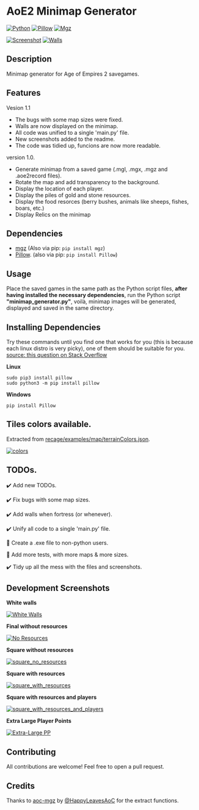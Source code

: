 ﻿# AoE2 Minimap Generator
[![Python](https://img.shields.io/badge/Python-3.7.7-blue.svg)](https://www.python.org/)
[![Pillow](https://img.shields.io/badge/Pillow-8.0.0-green.svg)](https://pypi.org/project/Pillow/)
[![Mgz](https://img.shields.io/badge/Mgz-1.5.0-green.svg)](https://pypi.org/project/mgz/)

[![Screenshot](./screenshots/screenshot_001.png)](https://github.com/Marfullsen/AoE2-minimap-generator) 
[![Walls](./screenshots/fortress.png)](https://github.com/Marfullsen/AoE2-minimap-generator)

## Description
Minimap generator for Age of Empires 2 savegames.

## Features
Vesion 1.1
- The bugs with some map sizes were fixed.
- Walls are now displayed on the minimap.
- All code was unified to a single 'main.py' file.
- New screenshots added to the readme.
- The code was tidied up, funcions are now more readable.

version 1.0.
- Generate minimap from a saved game (.mgl, .mgx, .mgz and .aoe2record files).
- Rotate the map and add transparency to the background.
- Display the location of each player.
- Display the piles of gold and stone resources.
- Display the food resorces (berry bushes, animals like sheeps, fishes, boars, etc.)
- Display Relics on the minimap

## Dependencies
- [mgz](https://github.com/happyleavesaoc/aoc-mgz) (Also via pip: `pip install mgz`)
- [Pillow](https://pillow.readthedocs.io/en/stable/installation.html). (also via pip: `pip install Pillow`)

## Usage
Place the saved games in the same path as the Python script files, **after having installed the necessary dependencies**, run the Python script **"minimap_generator.py"**, voilà, minimap images will be generated, displayed and saved in the same directory.

## Installing Dependencies
Try these commands until you find one that works for you (this is because each linux distro is very picky), one of them should be suitable for you. [source: this question on Stack Overflow](https://stackoverflow.com/questions/20060096/installing-pil-with-pip)

**Linux**
```
sudo pip3 install pillow
sudo python3 -m pip install pillow

```

**Windows**
```
pip install Pillow
```

## Tiles colors available.
Extracted from [recage/examples/map/terrainColors.json](https://github.com/genie-js/recage/blob/master/examples/map/terrainColors.json).

[![colors](./screenshots/colors.png)](https://github.com/Marfullsen/AoE2-minimap-generator/blob/master/colors_available.py)

## TODOs.
:heavy_check_mark: Add new TODOs.

:heavy_check_mark: Fix bugs with some map sizes.

:heavy_check_mark: Add walls when fortress (or whenever).

:heavy_check_mark: Unify all code to a single 'main.py' file.

:black_square_button: Create a .exe file to non-python users.

:black_square_button: Add more tests, with more maps & more sizes.

:heavy_check_mark: Tidy up all the mess with the files and screenshots.

## Development Screenshots

**White walls**

[![White Walls](./screenshots/white_walls.png)]()


**Final without resources**

[![No Resources](./screenshots/screenshot_003.png)]()


**Square without resources**

[![square_no_resources](./screenshots/square_map_no_resources.png)]()


**Square with resources**

[![square_with_resources](./screenshots/square_map_with_resources.png)]()


**Square with resources and players**

[![square_with_resources_and_players](./screenshots/square_map_with_resources_and_players.png)]()


**Extra Large Player Points**

[![Extra-Large PP](./screenshots/extra-large-player-points.png)]()


## Contributing
All contributions are welcome!
Feel free to open a pull request.

## Credits
Thanks to [aoc-mgz](https://github.com/happyleavesaoc/aoc-mgz) by [@HappyLeavesAoC](https://github.com/happyleavesaoc/) for the extract functions.
